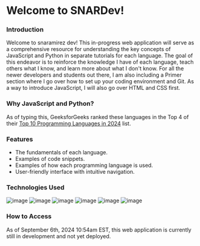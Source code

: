 # Welcome to SNARDev!
### Introduction
Welcome to snaramirez dev! This in-progress web application will serve as a comprehensive resource for understanding the key concepts of JavaScript and Python in separate tutorials for each language. The goal of this endeavor is to reinforce the knowledge I have of each language, teach others what I know, and learn more about what I don't know. For all the newer developers and students out there, I am also including a Primer section where I go over how to set up your coding environment and Git. As a way to introduce JavaScript, I will also go over HTML and CSS first.
### Why JavaScript and Python?
As of typing this, GeeksforGeeks ranked these languages in the Top 4 of their [Top 10 Programming Languages in 2024](https://www.geeksforgeeks.org/best-programming-languages/) list.
### Features
- The fundamentals of each language.
- Examples of code snippets.
- Examples of how each programming language is used.
- User-friendly interface with intuitive navigation.
### Technologies Used
![image](https://img.shields.io/badge/JavaScript-323330?style=for-the-badge&logo=javascript&logoColor=F7DF1E)
![image](https://img.shields.io/badge/React-20232A?style=for-the-badge&logo=react&logoColor=61DAFB)
![image](https://img.shields.io/badge/CSS3-1572B6?style=for-the-badge&logo=css3&logoColor=white)
![image](https://img.shields.io/badge/Vite-B73BFE?style=for-the-badge&logo=vite&logoColor=FFD62E)
![image](https://img.shields.io/badge/npm-CB3837?style=for-the-badge&logo=npm&logoColor=white)
![image](https://img.shields.io/badge/Firebase-DD2C00?style=for-the-badge&logo=firebase)
### How to Access
As of September 6th, 2024 10:54am EST, this web application is currently still in development and not yet deployed.
